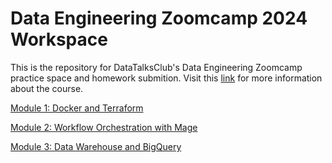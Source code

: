 # Data Engineering Zoomcamp 2024 Workspace

This is the repository for DataTalksClub's Data Engineering Zoomcamp practice space and homework submition. Visit this [link](https://dezoomcamp.streamlit.app/) for more information about the course.

[Module 1: Docker and Terraform](https://github.com/mfarik21/de-zoomcamp-workspace/tree/main/1-docker-terraform)

[Module 2: Workflow Orchestration with Mage](https://github.com/mfarik21/de-zoomcamp-workspace/tree/main/2-workflow-orchestration)

[Module 3: Data Warehouse and BigQuery](https://github.com/mfarik21/de-zoomcamp-workspace/tree/main/3-data-warehouse)
